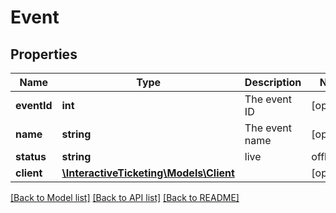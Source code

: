 # Event

## Properties
Name | Type | Description | Notes
------------ | ------------- | ------------- | -------------
**eventId** | **int** | The event ID | [optional] 
**name** | **string** | The event name | [optional] 
**status** | **string** | live | offline | completed | [optional] 
**client** | [**\InteractiveTicketing\Models\Client**](Client.md) |  | [optional] 

[[Back to Model list]](../README.md#documentation-for-models) [[Back to API list]](../README.md#documentation-for-api-endpoints) [[Back to README]](../README.md)

